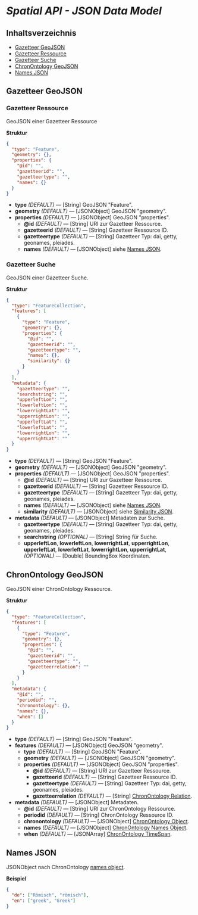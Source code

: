 # *Spatial API - JSON Data Model*

## Inhaltsverzeichnis

* [Gazetteer GeoJSON](#gazetteer-geojson)
 * [Gazetteer Ressource](##gazetteer-ressource)
 * [Gazetteer Suche](##gazetteer-suche)
* [ChronOntology GeoJSON](#chronontology-geojson)
* [Names JSON](#names-json)

## Gazetteer GeoJSON

### Gazetteer Ressource

GeoJSON einer Gazetteer Ressource

**Struktur**

```json
{
  "type": "Feature",
  "geometry": {},
  "properties": {
    "@id": "",
    "gazetteerid": "",
    "gazetteertype": "",
    "names": {}
  }
}
```

* **type** *(DEFAULT)* — [String] GeoJSON "Feature".
* **geometry** *(DEFAULT)* — [JSONObject] GeoJSON "geometry".
* **properties** *(DEFAULT)* — [JSONObject] GeoJSON "properties".
  * **@id** *(DEFAULT)* — [String] URI zur Gazetteer Ressource.
  * **gazetteerid** *(DEFAULT)* — [String] Gazetteer Ressource ID.
  * **gazetteertype** *(DEFAULT)* — [String] Gazetteer Typ: dai, getty, geonames, pleiades.
  * **names** *(DEFAULT)* — [JSONObject] siehe [Names JSON](#names-json).

### Gazetteer Suche

GeoJSON einer Gazetteer Suche.

**Struktur**

```json
{
  "type": "FeatureCollection",
  "features": [
    {
      "type": "Feature",
      "geometry": {},
      "properties": {
        "@id": "",
        "gazetteerid": "",
        "gazetteertype": "",
        "names": {},
        "similarity": {}
      }
    }
  ],
  "metadata": {
    "gazetteertype": "",
    "searchstring": "",
    "upperleftLon": "",
    "lowerleftLon": "",
    "lowerrightLat": "",
    "upperrightLon": "",
    "upperleftLat": "",
    "lowerleftLat": "",
    "lowerrightLon": "",
    "upperrightLat": ""
  }
}
```

* **type** *(DEFAULT)* — [String] GeoJSON "Feature".
* **geometry** *(DEFAULT)* — [JSONObject] GeoJSON "geometry".
* **properties** *(DEFAULT)* — [JSONObject] GeoJSON "properties".
  * **@id** *(DEFAULT)* — [String] URI zur Gazetteer Ressource.
  * **gazetteerid** *(DEFAULT)* — [String] Gazetteer Ressource ID.
  * **gazetteertype** *(DEFAULT)* — [String] Gazetteer Typ: dai, getty, geonames, pleiades.
  * **names** *(DEFAULT)* — [JSONObject] siehe [Names JSON](#names-json).
  * **similarity** *(DEFAULT)* — [JSONObject] siehe [Similarity JSON](#similarity-json).
* **metadata** *(DEFAULT)* — [JSONObject] Metadaten zur Suche.
  * **gazetteertype** *(DEFAULT)* — [String] Gazetteer Typ: dai, getty, geonames, pleiades.
  * **searchstring** *(OPTIONAL)* — [String] String für Suche.
  * **upperleftLon**, **lowerleftLon**, **lowerrightLat**, **upperrightLon**, **upperleftLat**, **lowerleftLat**, **lowerrightLon**, **upperrightLat**, *(OPTIONAL)* — [Double] BoundingBox Koordinaten.

## ChronOntology GeoJSON

GeoJSON einer ChronOntology Ressource.

**Struktur**

```json
{
  "type": "FeatureCollection",
  "features": [
    {
      "type": "Feature",
      "geometry": {},
      "properties": {
        "@id": "",
        "gazetteerid": "",
        "gazetteertype": "",
        "gazetteerrelation": ""
      }
    }
  ],
  "metadata": {
    "@id": "",
    "periodid": "",
    "chronontology": {},
    "names": {},
    "when": []
  }
}
```

* **type** *(DEFAULT)* — [String] GeoJSON "Feature".
* **features** *(DEFAULT)* — [JSONObject] GeoJSON "geometry".
  * **type** *(DEFAULT)* — [String] GeoJSON "Feature".
  * **geometry** *(DEFAULT)* — [JSONObject] GeoJSON "geometry".
  * **properties** *(DEFAULT)* — [JSONObject] GeoJSON "properties".
    * **@id** *(DEFAULT)* — [String] URI zur Gazetteer Ressource.
    * **gazetteerid** *(DEFAULT)* — [String] Gazetteer Ressource ID.
    * **gazetteertype** *(DEFAULT)* — [String] Gazetteer Typ: dai, getty, geonames, pleiades.
    * **gazetteerrelation** *(DEFAULT)* — [String] [ChronOntology Relation](https://github.com/dainst/chronontology-data/blob/master/docs/ChronOntology%20data%20model.md#12-connections-to-the-gazetteer).
* **metadata** *(DEFAULT)* — [JSONObject] Metadaten.
  * **@id** *(DEFAULT)* — [String] URI zur ChronOntology Ressource.
  * **periodid** *(DEFAULT)* — [String] ChronOntology Ressource ID.
  * **chronontology** *(DEFAULT)* — [JSONObject] [ChronOntology Object](https://github.com/dainst/chronontology-data/blob/master/docs/ChronOntology%20data%20model.md#the-chronontology-data-model).
  * **names** *(DEFAULT)* — [JSONObject] [ChronOntology Names Object](https://github.com/dainst/chronontology-data/blob/master/docs/ChronOntology%20data%20model.md#names).
  * **when** *(DEFAULT)* — [JSONArray] [ChronOntology TimeSpan](https://github.com/dainst/chronontology-data/blob/master/docs/ChronOntology%20data%20model.md#timespan-fields).

## Names JSON

JSONObject nach ChronOntology [names object](https://github.com/dainst/chronontology-data/blob/master/docs/ChronOntology%20data%20model.md#names).

**Beispiel**

```json
{
  "de": ["Römisch", "römisch"],
  "en": ["greek", "Greek"]
}
```
